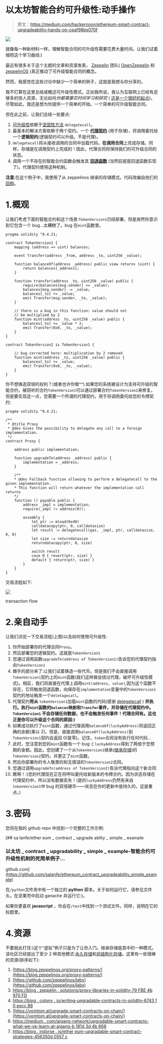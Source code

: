 # 以太坊智能合约可升级性:动手操作

> 原文：<https://medium.com/hackernoon/ethereum-smart-contract-upgradeability-hands-on-ceaf98be070f>

![](img/ce16fbbe8bc397cbff7d8bdfa8fb3e96.png)

就像每一种新材料一样，理解智能合同的可升级性需要花费大量时间。让我们试着缩短这个学习曲线:)

最近有很多关于这个主题的文章和资源发表， [Zeppelin](https://zeppelin.solutions/) 团队( [OpenZeppelin](https://openzeppelin.org/) 和 [zeppelinOS](https://zeppelinos.org/) )真正推动了可升级智能合同的概念。

然而，我感觉在这些讨论中缺少一个简单的例子，这就是我想与你分享的。

我不打算在这里总结或概述可升级性模式。正如我所说，我认为互联网上已经有足够多的惊人资源，无论如何*你都需要花时间学习和研究* ( [这是一个很好的起点](https://blog.zeppelinos.org/proxy-patterns/))。尽管如此，我还是想为你提供一个简单的开始。一个简单的可升级智能合同。

但在此之前，让我们总结一些要点:

1.  [可升级性](https://hackernoon.com/tagged/upgradeability)依赖于[坚固性方法](http://solidity.readthedocs.io/en/v0.4.21/introduction-to-smart-contracts.html#delegatecall-callcode-and-libraries) `delegatecall`。
2.  最基本的解决方案依赖于两个契约。一个 [**代理契约**](https://hackernoon.com/tagged/proxy-contract) (用于存储)，将调用委托给一个**逻辑契约**(逻辑契约可以升级。不是代理)。
3.  `delegatecall`将从接收调用的合同中加载代码。**在调用合同**上完成存储。同样，存储是在调用契约上完成的！因此，代理合同将保持我们的可升级合同的状态。
4.  调用一个不存在的智能合约函数会触发其 [**回退函数**](http://solidity.readthedocs.io/en/v0.4.21/contracts.html#fallback-function) (当然前提是回退函数实现了)。代理契约使用这种机制。

**注意**:在这个例子中，我使用了从 zeppelinos 继承的存储模式。代码改编自他们的[回购](https://github.com/zeppelinos/labs/tree/master/upgradeability_using_inherited_storage)。

# 1.概观

让我们考虑下面的智能合约和这个场景:`TokenVersion1`已经部署，但是突然你意识到它包含一个 bug…太糟糕了。bug 在`mint`函数里。

```
pragma solidity ^0.4.21;

contract TokenVersion1 {
    mapping (address => uint) balances;

    event Transfer(address _from, address _to, uint256 _value);

    function balanceOf(address _address) public view returns (uint) {
        return balances[_address];
    }

    function transfer(address _to, uint256 _value) public {
        require(balances[msg.sender] >= _value);
        balances[msg.sender] -= _value;
        balances[_to] += _value;
        emit Transfer(msg.sender, _to, _value);
    }

    // there is a bug in this function: value should not
    // be multiplied by 2
    function mint(address _to, uint256 _value) public {
        balances[_to] += _value * 2;
        emit Transfer(0x0, _to, _value);
    }
}

contract TokenVersion2 is TokenVersion1 {

    // bug corrected here: multiplication by 2 removed
    function mint(address _to, uint256 _value) public {
        balances[_to] += _value;
        emit Transfer(0x0, _to, _value);
    }
}
```

你不想铸造双倍的权利？(或者也许你做^^).如果您的系统被设计为支持可升级的智能合约，被窃听的合约`TokenVersion1`可以通过部署合约`TokenVersion2`来修复。但是要实现这一点，您需要一个所谓的代理契约，用于将调用委托给您的令牌契约:

```
pragma solidity ^0.4.21;

/**
 * @title Proxy
 * @dev Gives the possibility to delegate any call to a foreign implementation.
 */
contract Proxy {

    address public implementation;

    function upgradeTo(address _address) public {
        implementation = _address;
    }

    /**
    * @dev Fallback function allowing to perform a delegatecall to the given implementation.
    * This function will return whatever the implementation call returns
    */
    function () payable public {
        address _impl = implementation;
        require(_impl != address(0));

        assembly {
            let ptr := mload(0x40)
            calldatacopy(ptr, 0, calldatasize)
            let result := delegatecall(gas, _impl, ptr, calldatasize, 0, 0)
            let size := returndatasize
            returndatacopy(ptr, 0, size)

            switch result
            case 0 { revert(ptr, size) }
            default { return(ptr, size) }
        }
    }
}
```

交易流程如下:

![](img/8a697da062aab494a53316ee977bd09b.png)

transaction flow

# 2.亲自动手

让我们浏览一下交易流程(上图)以及如何使用可升级性:

1.  你开始部署你的代理合同`Proxy`。
2.  然后部署您的逻辑契约。这就是`TokenVersion1`
3.  您通过调用函数`upgradeTo(address of TokenVersion1)`告诉您的代理契约指向`TokenVersion1`
4.  棘手的部分来了:让我们试着铸造一些代币。但是我们不会直接调用`TokenVersion1`契约上的`mint`函数(我们这样做会绕过代理，破坏可升级性模式)。相反，我们将直接在代理上调用`mint(address, value)`,因为这个函数不存在，它将触发回退函数，向保存在`implementation`变量中的`TokenVersion1`契约的地址触发一个`deletagecall`。
5.  代理契约**将从** `tokenVersion1`加载`mint`函数的代码(感谢 [delegatecall](http://solidity.readthedocs.io/en/v0.4.21/introduction-to-smart-contracts.html#delegatecall-callcode-and-libraries) ) **并执行。执行`mint`函数的`balances`映射和`Transfer`事件，并存储在代理契约中。`TokenVersion1` **不会存储任何数据，也不会触发任何事件**！代理合同有。这也正是你可以升级这个合同的原因:)**
6.  如果成功执行了`mint`函数，通过代理调用`balanceOf(luckyAddress)`将返回正确的余额(乘以 2)。但是，直接调用`balanceOf(luckyAddress)`到`TokenVersion1`契约会返回 0(是零)。记住，`token`合同没有执行任何代码…
7.  此时，您注意到您的`mint`函数有一个 bug :( `luckyAddress`得到了两倍于您预期的金额。因此，您创建了一个从`TokenVersion1`继承([继承存储](https://blog.zeppelinos.org/proxy-patterns/))的`TokenVersion2`契约，并更正了`mint`函数。
8.  然后你部署你的令人敬畏的和无错误的`TokenVersion2`合同。
9.  您通过调用`upgradeTo(address of TokenVersion2)`告诉代理指向这个新合同
10.  瞧啊！:)您的代理现在正在将呼叫委托给新版本的令牌合约。因为状态存储在代理契约中，所以没有数据丢失！(是的`luckyAddress`仍然有来自`tokenVersion1`中 bug 的双倍硬币——状态在你的更新中是持久的，这是重点。)

# 3.密码

您将在我的 github repo 中找到一个完整的工作示例:

[](https://github.com/salanfe/ethereum_contract_upgradeablitiy_simple_example) [## sa lanfe/ether eum _ contract _ upgrade ablity _ simple _ example

### 以太坊 _ contract _ upgradability _ simple _ example-智能合约可升级性机制的死简单例子…

github.com](https://github.com/salanfe/ethereum_contract_upgradeablitiy_simple_example) 

在`/python`文件夹中有一个独立的 **python** 脚本。关于如何运行它，请参见文件头。在坚果壳中启动 ganache 并运行它:)。

如果你更喜欢 **javascript** ，你会在`/test`中找到一个测试文件。同样，说明在它的标题里。

# 4.资源

不要就此打住:)这个“虚拟”例子只是为了让你入门。继承存储是其中的一种模式。该社区已经提出了至少 2 种其他模式:[永久存储](https://blog.zeppelinos.org/smart-contract-upgradeability-using-eternal-storage/)和[非结构化存储](https://blog.zeppelinos.org/upgradeability-using-unstructured-storage/)。这里有一些很棒的资源(排序如下):

1.  [https://blog.zeppelinos.org/proxy-patterns/](https://blog.zeppelinos.org/proxy-patterns/)
2.  [https://github.com/zeppelinos/labs](https://github.com/zeppelinos/labs)
3.  [https://blog . zeppelin . solutions/proxy-libraries-in-solidity-79 FBE 4b 970 FD](https://blog.zeppelin.solutions/proxy-libraries-in-solidity-79fbe4b970fd)
4.  [https://blog . colony . io/writing-upgradable-contracts-in-solidity-6743 f 0 eecc 88](https://blog.colony.io/writing-upgradeable-contracts-in-solidity-6743f0eecc88)
5.  [https://vomtom.at/upgrade-smart-contracts-on-chain/](https://vomtom.at/upgrade-smart-contracts-on-chain/)
6.  [https://medium . com/aigang-network/upgradable-smart-contracts-what-we-ve-learn-at-aigang-b 181d 3d 4b 668](/aigang-network/upgradable-smart-contracts-what-weve-learned-at-aigang-b181d3d4b668)
7.  [https://blog . indorse . io/ether eum-upgradable-smart-contract-strategies-456350d 0557 c](https://blog.indorse.io/ethereum-upgradeable-smart-contract-strategies-456350d0557c)
